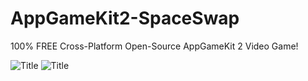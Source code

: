 # AppGameKit2-SpaceSwap
100% FREE Cross-Platform Open-Source AppGameKit 2 Video Game!

![Title](http://fallenangelsoftware/stuff/files/SpaceSwap/SS-GooglePlay/Title.png) ![Title](http://fallenangelsoftware/stuff/files/SpaceSwap/SS-GooglePlay/Playing.png)
